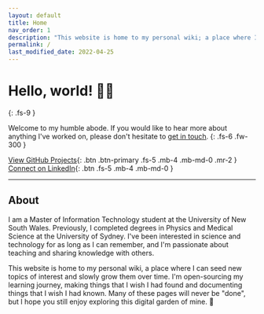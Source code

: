 ```yaml
---
layout: default
title: Home
nav_order: 1
description: "This website is home to my personal wiki; a place where I gather and share knowledge on topics I'm interested in."
permalink: /
last_modified_date: 2022-04-25
---
```


# Hello, world! 👋🏻
{: .fs-9 }

Welcome to my humble abode. If you would like to hear more about anything I've worked on, please don't hesitate to [get in touch](mailto:hello@tonyle.com "hello@tonyle.com").
{: .fs-6 .fw-300 }

[View GitHub Projects](https://www.github.com/tfle/){: .btn .btn-primary .fs-5 .mb-4 .mb-md-0 .mr-2 } [Connect on LinkedIn](https://www.linkedin.com/in/tonyfle/ "Opens in a new tab"){: .btn .fs-5 .mb-4 .mb-md-0 }

---

## About

I am a Master of Information Technology student at the University of New South Wales. Previously, I completed degrees in Physics and Medical Science at the University of Sydney. I've been interested in science and technology for as long as I can remember, and I'm passionate about teaching and sharing knowledge with others.

This website is home to my personal wiki, a place where I can seed new topics of interest and slowly grow them over time. I'm open-sourcing my learning journey, making things that I wish I had found and documenting things that I wish I had known. Many of these pages will never be "done", but I hope you still enjoy exploring this digital garden of mine. 🌱
